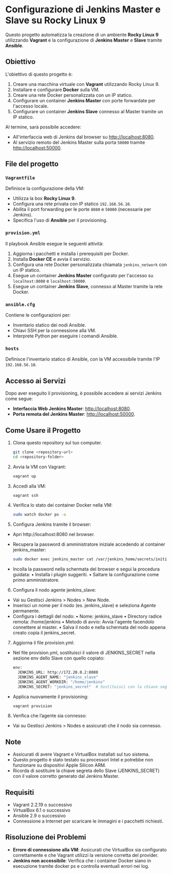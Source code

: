 # Configurazione di Jenkins Master e Slave su Rocky Linux 9

Questo progetto automatizza la creazione di un ambiente **Rocky Linux 9** utilizzando **Vagrant** e la configurazione di **Jenkins Master** e **Slave** tramite **Ansible**. 

## Obiettivo

L'obiettivo di questo progetto è:
1. Creare una macchina virtuale con **Vagrant** utilizzando Rocky Linux 9.
2. Installare e configurare **Docker** sulla VM.
3. Creare una rete Docker personalizzata con un IP statico.
4. Configurare un container **Jenkins Master** con porte forwardate per l'accesso locale.
5. Configurare un container **Jenkins Slave** connesso al Master tramite un IP statico.

Al termine, sarà possibile accedere:
- All'interfaccia web di Jenkins dal browser su [http://localhost:8080](http://localhost:8080).
- Al servizio remoto del Jenkins Master sulla porta `50000` tramite [http://localhost:50000](http://localhost:50000).

## File del progetto

### `Vagrantfile`
Definisce la configurazione della VM:
- Utilizza la box **Rocky Linux 9**.
- Configura una rete privata con IP statico `192.168.56.10`.
- Abilita il port forwarding per le porte `8080` e `50000` (necessarie per Jenkins).
- Specifica l'uso di **Ansible** per il provisioning.

### `provision.yml`
Il playbook Ansible esegue le seguenti attività:
1. Aggiorna i pacchetti e installa i prerequisiti per Docker.
2. Installa **Docker CE** e avvia il servizio.
3. Configura una rete Docker personalizzata chiamata `jenkins_network` con un IP statico.
4. Esegue un container **Jenkins Master** configurato per l'accesso su `localhost:8080` e `localhost:50000`.
5. Esegue un container **Jenkins Slave**, connesso al Master tramite la rete Docker.

### `ansible.cfg`
Contiene le configurazioni per:
- Inventario statico dei nodi Ansible.
- Chiavi SSH per la connessione alla VM.
- Interprete Python per eseguire i comandi Ansible.

### `hosts`
Definisce l'inventario statico di Ansible, con la VM accessibile tramite l'IP `192.168.56.10`.

## Accesso ai Servizi

Dopo aver eseguito il provisioning, è possibile accedere ai servizi Jenkins come segue:
- **Interfaccia Web Jenkins Master**: [http://localhost:8080](http://localhost:8080).
- **Porta remota del Jenkins Master**: [http://localhost:50000](http://localhost:50000).

## Come Usare il Progetto

1. Clona questo repository sul tuo computer.
   ```bash
   git clone <repository-url>
   cd <repository-folder>
   ```

2. Avvia la VM con Vagrant:
   ```bash
   vagrant up
   ```
3. Accedi alla VM:
   ```bash
   vagrant ssh
   ```

4. Verifica lo stato dei container Docker nella VM:
   ```bash
   sudo watch docker ps -a
   ```

5.	Configura Jenkins tramite il browser:
- Apri http://localhost:8080 nel browser.
- Recupera la password di amministratore iniziale accedendo al container jenkins_master:
   ```bash
   sudo docker exec jenkins_master cat /var/jenkins_home/secrets/initialAdminPassword
   ```

- Incolla la password nella schermata del browser e segui la procedura guidata:
	•	Installa i plugin suggeriti.
	•	Saltare la configurazione come primo amministratore.

6.	Configura il nodo agente jenkins_slave:
- Vai su Gestisci Jenkins > Nodes > New Node.
- Inserisci un nome per il nodo (es. jenkins_slave) e seleziona Agente permanente.
- Configura i dettagli del nodo:
	•	Nome: jenkins_slave
	•	Directory radice remota: /home/jenkins
	•	Metodo di avvio: Avvia l'agente facendolo connettere al master.
	•	Salva il nodo e nella schermata del nodo appena creato copia il jenkins_secret.

7.	Aggiorna il file provision.yml:
- Nel file provision.yml, sostituisci il valore di JENKINS_SECRET nella sezione env dello Slave con quello copiato:
   ```bash
   env:
     JENKINS_URL: http://172.20.0.2:8080
     JENKINS_AGENT_NAME: "jenkins_slave"
     JENKINS_AGENT_WORKDIR: "/home/jenkins"
     JENKINS_SECRET: "jenkins_secret"  # Sostituisci con la chiave segreta del Master
   ```

- Applica nuovamente il provisioning:
   ```bash
   vagrant provision
   ```

8.	Verifica che l’agente sia connesso:
- Vai su Gestisci Jenkins > Nodes e assicurati che il nodo sia connesso.


## Note

- Assicurati di avere Vagrant e VirtualBox installati sul tuo sistema.
- Questo progetto è stato testato su processori Intel e potrebbe non funzionare su dispositivi Apple Silicon ARM.
- Ricorda di sostituire la chiave segreta dello Slave (JENKINS_SECRET) con il valore corretto generato dal Jenkins Master.

## Requisiti

- Vagrant 2.2.19 o successivo
- VirtualBox 6.1 o successivo
- Ansible 2.9 o successivo
- Connessione a Internet per scaricare le immagini e i pacchetti richiesti.

## Risoluzione dei Problemi

- **Errore di connessione alla VM**: Assicurati che VirtualBox sia configurato correttamente e che Vagrant utilizzi la versione corretta del provider.
- **Jenkins non accessibile**: Verifica che i container Docker siano in esecuzione tramite docker ps e controlla eventuali errori nei log.
